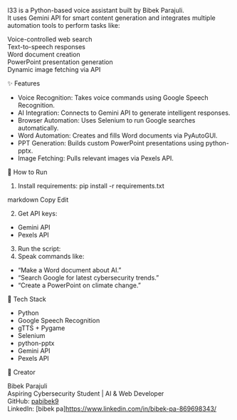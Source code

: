 I33 is a Python-based voice assistant built by Bibek Parajuli.  
It uses Gemini API for smart content generation and integrates multiple automation tools to perform tasks like:

Voice-controlled web search  
Text-to-speech responses  
Word document creation  
PowerPoint presentation generation  
Dynamic image fetching via API  



 ✨ Features

- Voice Recognition: Takes voice commands using Google Speech Recognition.
- AI Integration: Connects to Gemini API to generate intelligent responses.
- Browser Automation: Uses Selenium to run Google searches automatically.
- Word Automation: Creates and fills Word documents via PyAutoGUI.
- PPT Generation: Builds custom PowerPoint presentations using python-pptx.
- Image Fetching: Pulls relevant images via Pexels API.



 🚀 How to Run

1. Install requirements:
pip install -r requirements.txt

markdown
Copy
Edit

2. Get API keys:
- Gemini API
- Pexels API

3. Run the script:
4. Speak commands like:
- “Make a Word document about AI.”
- “Search Google for latest cybersecurity trends.”
- “Create a PowerPoint on climate change.”



 🔧 Tech Stack

- Python
- Google Speech Recognition
- gTTS + Pygame
- Selenium
- python-pptx
- Gemini API
- Pexels API



 💬 Creator

Bibek Parajuli  
Aspiring Cybersecurity Student | AI & Web Developer  
GitHub: [pabibek9](https://github.com/pabibek9)  
LinkedIn: [bibek pa]https://www.linkedin.com/in/bibek-pa-869698343/
